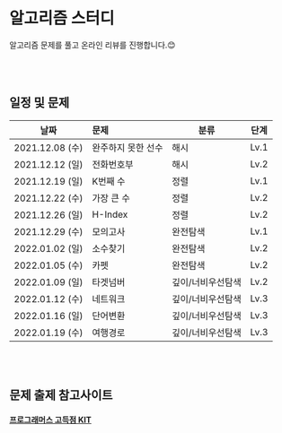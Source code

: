 # 알고리즘 스터디 


알고리즘 문제를 풀고 온라인 리뷰를 진행합니다.😊

</br>
</br>

## 일정 및 문제

| 날짜 | 문제 | 분류 | 단계 | 
|---|:--------|-----|------|
|2021.12.08 (수) | 완주하지 못한 선수 | 해시 | Lv.1 |  
|2021.12.12 (일) | 전화번호부 | 해시 | Lv.2 
|2021.12.19 (일) | K번째 수 | 정렬 | Lv.1 | 
|2021.12.22 (수) | 가장 큰 수 | 정렬 | Lv.2 | 
|2021.12.26 (일) | H-Index | 정렬 | Lv.2 | 
|2021.12.29 (수) | 모의고사 | 완전탐색 | Lv.1 | 
|2022.01.02 (일) | 소수찾기 | 완전탐색 | Lv.2 | 
|2022.01.05 (수) | 카펫 | 완전탐색 | Lv.2 | 
|2022.01.09 (일) | 타겟넘버 | 깊이/너비우선탐색 | Lv.2 | 
|2022.01.12 (수) | 네트워크 | 깊이/너비우선탐색 | Lv.3 | 
|2022.01.16 (일) | 단어변환 | 깊이/너비우선탐색 | Lv.3 | 
|2022.01.19 (수) | 여행경로 | 깊이/너비우선탐색 | Lv.3 | 



</br>
</br>

## 문제 출제 참고사이트 
#### [프로그래머스 고득점 KIT](https://programmers.co.kr/learn/challenges)





